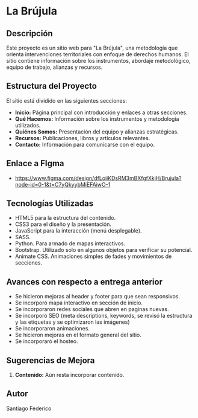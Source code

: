 # La Brújula

## Descripción
Este proyecto es un sitio web para "La Brújula", una metodología que orienta intervenciones territoriales con enfoque de derechos humanos. El sitio contiene información sobre los instrumentos, abordaje metodológico, equipo de trabajo, alianzas y recursos.

## Estructura del Proyecto
El sitio está dividido en las siguientes secciones:
- **Inicio:** Página principal con introducción y enlaces a otras secciones.
- **Qué Hacemos:** Información sobre los instrumentos y metodología utilizados.
- **Quiénes Somos:** Presentación del equipo y alianzas estratégicas.
- **Recursos:** Publicaciones, libros y artículos relevantes.
- **Contacto:** Información para comunicarse con el equipo.

## Enlace a FIgma
- https://www.figma.com/design/dfLoiiKDsRM3mBXfgfXkjH/Brujula?node-id=0-1&t=C7yQkyybMiEFAiwO-1

## Tecnologías Utilizadas
- HTML5 para la estructura del contenido.
- CSS3 para el diseño y la presentación.
- JavaScript para la interacción (menú desplegable).
- SASS.
- Python. Para armado de mapas interactivos.
- Bootstrap. Utilizado solo en algunos objetos para verificar su potencial.
- Animate CSS. Animaciones simples de fades y movimientos de secciones.

## Avances con respecto a entrega anterior
- Se hicieron mejoras al header y footer para que sean responsivos.
- Se incorporó mapa interactivo en sección de inicio.
- Se incorporaron redes sociales que abren en paginas nuevas.
- Se incorporó SEO (meta descriptions, keywords, se revisó la estructura y las etiquetas y se optimizaron las imágenes)
- Se incorporaron animaciones.
- Se hicieron mejoras en el formato general del sitio.
- Se incorporaró el hosteo.



## Sugerencias de Mejora
1. **Contenido:** Aún resta incorporar contenido.


## Autor
Santiago Federico